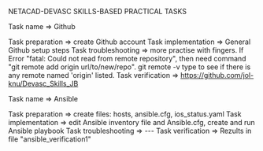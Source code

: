 NETACAD-DEVASC SKILLS-BASED PRACTICAL TASKS

Task name => Github

Task preparation => create Github account
Task implementation => General Github setup steps
Task troubleshooting => more practise with fingers. If Error "fatal: Could not read from remote repository", then need command "git remote add origin url/to/new/repo". git remote -v type to see if there is any remote named 'origin' listed.
Task verification => https://github.com/jol-knu/Devasc_Skills_JB

Task name => Ansible

Task preparation => create files: hosts, ansible.cfg, ios_status.yaml
Task implementation => edit Ansible inventory file and Ansible.cfg, create and run Ansible playbook
Task troubleshooting => ---
Task verification => Rezults in file "ansible_verification1"

